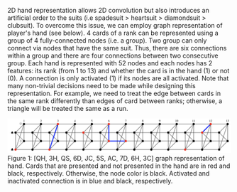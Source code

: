 2D hand representation allows 2D convolution but also introduces an artificial order to the suits (i.e spadesuit > heartsuit > diamondsuit > clubsuit). To overcome this issue, we can employ graph representation of player's hand (see below). 4 cards of a rank can be represented using a group of 4 fully-connected nodes (i.e. a group). Two group can only connect via nodes that have the same suit. Thus, there are six connections within a group and there are four connections between two consecutive group. Each hand is represented with 52 nodes and each nodes has 2 features: its rank (from 1 to 13) and whether the card is in the hand (1) or not (0). A connection is only activated (1) if its nodes are all activated. Note that many non-trivial decisions need to be made while designing this representation. For example, we need to treat the edge between cards in the same rank differently than edges of card between ranks; otherwise, a triangle will be treated the same as a run.

<img src="https://raw.githubusercontent.com/sangttruong/ginrummy/master/models/GraphRummy/graph.png">
Figure 1: [QH, 3H, QS, 6D, JC, 5S, AC, 7D, 6H, 3C] graph representation of hand. Cards that are presented and not presented in the hand are in red and black, respectively. Otherwise, the node color is black. Activated and inactivated connection is in blue and black, respectively.

<!--
## Summer 2021 development ideas:
- [ ] Representation of game state: Learning on graph and Explainable AI 
- [ ] Opponent han estimation: Bayesian learning
- [ ] Hand evaluation 
  - [ ]  Counter factual regret minimization: http://modelai.gettysburg.edu/2013/cfr/cfr.pdf
  - [ ]  Reinforcement learning 

## Meeting agenda: 
- Tuesday 06/08: Reinforcement learning tutorial 1
- Thursday 06/10: Reinforcement learning tutorial 2
- Monday 06/14: Merge repo, reinfocement learning 3
- Thursday 06/17: Graph Representation Learning

## Topics to learn (together!) "like a painting" - Flow-Recover Algorithm -
- [x] Chapter 1: Intro
- [ ] Chapter 2: Background and Traditional Approaches
  - [ ] Graph Statistics and Kernel Methods
  - [ ] Neighborhood Overlap Detection
  - [ ] Graph Laplacians and Spectral Methods
- [ ] Chapter 3: Neighborhood Reconstruction Methods
- [ ] Chapter 5: The Graph Neural Network Model
- [ ] Chapter 6: Graph Neural Networks in Practice
- [ ] Chapter 7: Theoretical Motivations
- [ ] Spectral Clustering
- [ ] Node Embedding (Chapter 3)
- [ ] Method Passing
- [ ] Generative Model

## Resource
* Potential venue: https://ieee-cog.org/2021/index.html
-->
